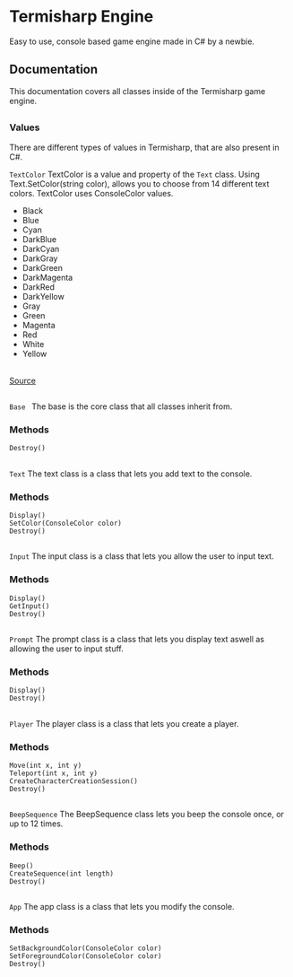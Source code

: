 # Termisharp Engine
Easy to use, console based game engine made in C# by a newbie.

## Documentation
This documentation covers all classes inside of the Termisharp game engine.

##
### Values
There are different types of values in Termisharp, that are also present in C#.

` TextColor `
TextColor is a value and property of the ` Text ` class. Using Text.SetColor(string color), allows you to choose from 14 different text colors. TextColor uses ConsoleColor values.
* Black
* Blue
* Cyan
* DarkBlue
* DarkCyan
* DarkGray
* DarkGreen
* DarkMagenta
* DarkRed
* DarkYellow
* Gray
* Green
* Magenta
* Red
* White
* Yellow

<br>
<a href="https://docs.microsoft.com/en-us/dotnet/api/system.consolecolor?view=net-6.0">Source</a>

##
`Base `
The base is the core class that all classes inherit from. 

### Methods
` Destroy() `

##
` Text `
The text class is a class that lets you add text to the console.

### Methods
` Display() `
<br>
` SetColor(ConsoleColor color) `
<br>
` Destroy() `

##
` Input `
The input class is a class that lets you allow the user to input text.

### Methods
` Display() `
<br>
` GetInput() `
<br>
` Destroy() `

##
` Prompt `
The prompt class is a class that lets you display text aswell as allowing the user to input stuff.

### Methods
` Display() `
<br>
` Destroy() `

##
` Player `
The player class is a class that lets you create a player.

### Methods
` Move(int x, int y) `
<br>
` Teleport(int x, int y) `
<br>
` CreateCharacterCreationSession() `
<br>
` Destroy() `

##
` BeepSequence `
The BeepSequence class lets you beep the console once, or up to 12 times.

### Methods
` Beep() `
<br>
` CreateSequence(int length) `
<br>
` Destroy() `

##
` App `
The app class is a class that lets you modify the console.

### Methods
` SetBackgroundColor(ConsoleColor color) `
<br>
` SetForegroundColor(ConsoleColor color) `
<br>
` Destroy() `
